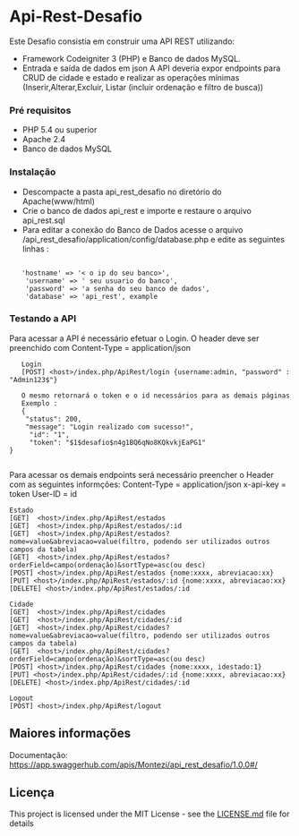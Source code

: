 # Api-Rest-Desafio

   Este Desafio consistia em construir uma API REST utilizando: 
   * Framework Codeigniter 3 (PHP) e Banco de dados MySQL.
   * Entrada e saída de dados em json
   A API deveria expor endpoints para CRUD de cidade e estado e realizar as operações mínimas (Inserir,Alterar,Excluir,
Listar (incluir ordenação e filtro de busca))   

### Pré requisitos

* PHP 5.4 ou superior
* Apache 2.4
* Banco de dados MySQL

### Instalação

  * Descompacte a pasta api_rest_desafio no diretório do Apache(www/html) 
  *  Crie o banco de dados api_rest e importe e restaure o arquivo api_rest.sql
  * Para editar a conexão do Banco de Dados acesse o arquivo /api_rest_desafio/application/config/database.php e
    edite as seguintes linhas : 
    

```

   'hostname' => '< o ip do seu banco>',
	'username' => ' seu usuario do banco',
	'password' => 'a senha do seu banco de dados',
	'database' => 'api_rest', example

```
  
### Testando a API



 Para acessar a API é necessário efetuar o Login. 
 O header deve ser preenchido com Content-Type = application/json
```
   Login
   [POST] <host>/index.php/ApiRest/login {username:admin, "password" : "Admin123$"} 
   
   O mesmo retornará o token e o id necessários para as demais páginas
   Exemplo :
   {
    "status": 200,
    "message": "Login realizado com sucesso!",
     "id": "1",
     "token": "$1$desafio$n4g1BQ6qNo8KQkvkjEaPG1"
}  
    
```
  Para acessar os demais endpoints será necessário preencher o Header com as seguintes informções:
  Content-Type = application/json
  x-api-key = token
  User-ID = id
  
  
```
Estado
[GET]  <host>/index.php/ApiRest/estados
[GET]  <host>/index.php/ApiRest/estados/:id
[GET]  <host>/index.php/ApiRest/estados?nome=value&abreviacao=value(filtro, podendo ser utilizados outros campos da tabela)
[GET]  <host>/index.php/ApiRest/estados?orderField=campo(ordenação)&sortType=asc(ou desc)
[POST] <host>/index.php/ApiRest/estados {nome:xxxx, abreviacao:xx}
[PUT] <host>/index.php/ApiRest/estados/:id {nome:xxxx, abreviacao:xx}
[DELETE] <host>/index.php/ApiRest/estados/:id 

Cidade
[GET]  <host>/index.php/ApiRest/cidades
[GET]  <host>/index.php/ApiRest/cidades/:id
[GET]  <host>/index.php/ApiRest/cidades?nome=value&abreviacao=value(filtro, podendo ser utilizados outros campos da tabela)
[GET]  <host>/index.php/ApiRest/cidades?orderField=campo(ordenação)&sortType=asc(ou desc)
[POST] <host>/index.php/ApiRest/cidades {nome:xxxx, idestado:1}
[PUT] <host>/index.php/ApiRest/cidades/:id {nome:xxxx, abreviacao:xx}
[DELETE] <host>/index.php/ApiRest/cidades/:id 

Logout
[POST] <host>/index.php/ApiRest/logout
```
 ## Maiores informações 
 Documentação: https://app.swaggerhub.com/apis/Montezi/api_rest_desafio/1.0.0#/


## Licença

This project is licensed under the MIT License - see the [LICENSE.md](LICENSE.md) file for details


   


   
   
   
  
